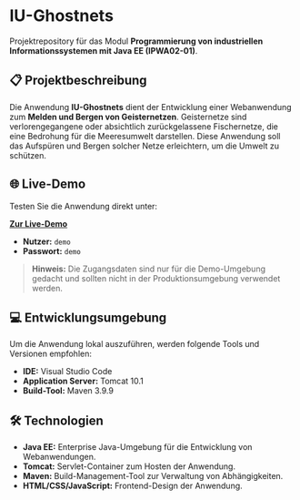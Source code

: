# IU-Ghostnets

Projektrepository für das Modul **Programmierung von industriellen Informationssystemen mit Java EE (IPWA02-01)**.

## 📋 Projektbeschreibung

Die Anwendung **IU-Ghostnets** dient der Entwicklung einer Webanwendung zum **Melden und Bergen von Geisternetzen**. Geisternetze sind verlorengegangene oder absichtlich zurückgelassene Fischernetze, die eine Bedrohung für die Meeresumwelt darstellen. Diese Anwendung soll das Aufspüren und Bergen solcher Netze erleichtern, um die Umwelt zu schützen.

## 🌐 Live-Demo

Testen Sie die Anwendung direkt unter:

[**Zur Live-Demo**](https://ghostnets.filser.io) 

- **Nutzer:** `demo`  
- **Passwort:** `demo`  

> **Hinweis:** Die Zugangsdaten sind nur für die Demo-Umgebung gedacht und sollten nicht in der Produktionsumgebung verwendet werden.

## 💻 Entwicklungsumgebung

Um die Anwendung lokal auszuführen, werden folgende Tools und Versionen empfohlen:

- **IDE:** Visual Studio Code
- **Application Server:** Tomcat 10.1
- **Build-Tool:** Maven 3.9.9

## 🛠️ Technologien

- **Java EE:** Enterprise Java-Umgebung für die Entwicklung von Webanwendungen.
- **Tomcat:** Servlet-Container zum Hosten der Anwendung.
- **Maven:** Build-Management-Tool zur Verwaltung von Abhängigkeiten.
- **HTML/CSS/JavaScript:** Frontend-Design der Anwendung.